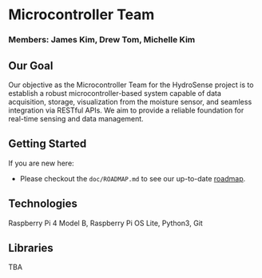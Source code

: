 # Microcontroller Team

### Members: James Kim, Drew Tom, Michelle Kim

## Our Goal

Our objective as the Microcontroller Team for the HydroSense project is to establish a robust microcontroller-based system capable of data acquisition, storage, visualization from the moisture sensor, and seamless integration via RESTful APIs. We aim to provide a reliable foundation for real-time sensing and data management.

## Getting Started

If you are new here: <br>

- Please checkout the `doc/ROADMAP.md` to see our up-to-date [roadmap](https://github.com/shallowsmith/hydro_sense/blob/main/microcontroller/doc/ROADMAP.md#microcontroller-team-roadmap).

## Technologies

Raspberry Pi 4 Model B, Raspberry Pi OS Lite, Python3, Git

## Libraries

TBA
